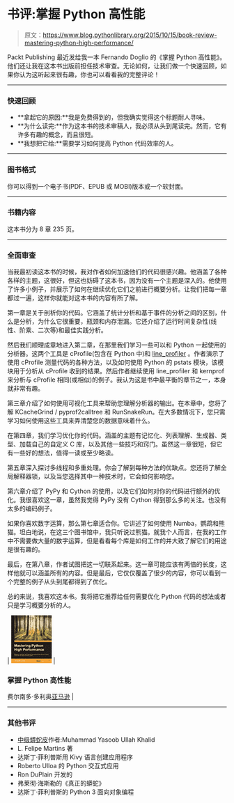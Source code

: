 # 书评:掌握 Python 高性能

> 原文：<https://www.blog.pythonlibrary.org/2015/10/15/book-review-mastering-python-high-performance/>

Packt Publishing 最近发给我一本 Fernando Doglio 的《掌握 Python 高性能》。他们还让我在这本书出版前担任技术审查。无论如何，让我们做一个快速回顾，如果你认为这听起来很有趣，你也可以看看我的完整评论！

* * *

### 快速回顾

*   **拿起它的原因:**我是免费得到的，但我确实觉得这个标题耐人寻味。
*   **为什么读完:**作为这本书的技术审稿人，我必须从头到尾读完。然而，它有许多有趣的概念，而且很短。
*   **我想把它给:**需要学习如何提高 Python 代码效率的人。

* * *

### 图书格式

你可以得到一个电子书(PDF、EPUB 或 MOBI)版本或一个软封面。

* * *

### 书籍内容

这本书分为 8 章 235 页。

* * *

### 全面审查

当我最初读这本书的时候，我对作者如何加速他们的代码很感兴趣。他涵盖了各种各样的主题，这很好，但这也妨碍了这本书，因为没有一个主题是深入的。他使用了许多小例子，并展示了如何在继续优化它们之前进行概要分析。让我们把每一章都过一遍，这样你就能对这本书的内容有所了解。

第一章是关于剖析你的代码。它涵盖了统计分析和基于事件的分析之间的区别，什么是分析，为什么它很重要，瓶颈和内存泄漏。它还介绍了运行时间复杂性(线性、阶乘、二次等)和最佳实践分析。

然后我们顺理成章地进入第二章，在那里我们学习一些可以和 Python 一起使用的分析器。这两个工具是 cProfile(包含在 Python 中)和 [line_profiler](https://pypi.python.org/pypi/line_profiler/) 。作者演示了使用 cProfile 测量代码的各种方法，以及如何使用 Python 的 pstats 模块，该模块用于分析从 cProfile 收到的结果。然后作者继续使用 line_profiler 和 kernprof 来分析与 cProfile 相同(或相似)的例子。我认为这是书中最平衡的章节之一，本身就非常有趣。

第三章介绍了如何使用可视化工具来帮助您理解分析器的输出。在本章中，您将了解 KCacheGrind / pyprof2calltree 和 RunSnakeRun。在大多数情况下，您只需学习如何使用这些工具来弄清楚您的数据意味着什么。

在第四章，我们学习优化你的代码。涵盖的主题有记忆化、列表理解、生成器、类型、加载自己的自定义 C 库，以及其他一些技巧和窍门。虽然这一章很短，但它有一些好的想法，值得一读或至少略读。

第五章深入探讨多线程和多重处理。你会了解到每种方法的优缺点。您还将了解全局解释器锁，以及当您选择其中一种技术时，它会如何影响您。

第六章介绍了 PyPy 和 Cython 的使用，以及它们如何对你的代码进行额外的优化。我很喜欢这一章，虽然我觉得 PyPy 没有 Cython 得到那么多的关注。也没有太多的编码例子。

如果你喜欢数字运算，那么第七章适合你。它讲述了如何使用 Numba，鹦鹉和熊猫。坦白地说，在这三个图书馆中，我只听说过熊猫。就我个人而言，在我的工作中不需要做大量的数字运算，但是看看每个库是如何工作的并大致了解它们的用途是很有趣的。

最后，在第八章，作者试图把这一切联系起来。这一章可能应该有两倍的长度，这样他就可以涵盖所有的内容。但是最后，它仅仅覆盖了很少的内容，你可以看到一个完整的例子从头到尾都得到了优化。

总的来说，我喜欢这本书。我将把它推荐给任何需要优化 Python 代码的想法或者只是学习概要分析的人。

| [![](img/a2e3386a33636813aac7ea892fb4d2e3.png)](http://www.amazon.com/gp/product/B00YSILEJQ/ref=as_li_tl?ie=UTF8&camp=1789&creative=390957&creativeASIN=B00YSILEJQ&linkCode=as2&tag=thmovsthpy-20&linkId=ZUWNOM24BJDALNXJ) | 

### 掌握 Python 高性能

费尔南多·多利奥[亚马逊](http://www.amazon.com/gp/product/B00YSILEJQ/ref=as_li_tl?ie=UTF8&camp=1789&creative=390957&creativeASIN=B00YSILEJQ&linkCode=as2&tag=thmovsthpy-20&linkId=ZUWNOM24BJDALNXJ) |

* * *

### 其他书评

*   [中级蟒蛇皮](https://www.blog.pythonlibrary.org/2015/09/02/ebook-review-intermediate-python/)作者:Muhammad Yasoob Ullah Khalid
*   L. Felipe Martins 著
*   达斯丁·菲利普斯用 Kivy 语言创建应用程序
*   Roberto Ulloa 的 Python 交互式应用
*   Ron DuPlain 开发的
*   弗莱彻·海斯勒的《真正的蟒蛇》
*   达斯丁·菲利普斯的 Python 3 面向对象编程